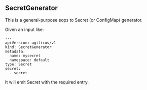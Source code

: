 ## SecretGenerator

This is a general-purpose sops to Secret (or ConfigMap) generator.

Given an input like:

```
---
apiVersion: agilicus/v1
kind: SecretGenerator
metadata:
  name: mysecret
  namespace: default
type: Secret
secret:
  - secret
```

It will emit Secret with the required entry.
